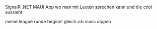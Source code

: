SignalR .NET MAUI App wo man mit Leuten sprechen kann und die cool aussieht

meine league runde beginnt gleich ich muss dippen
